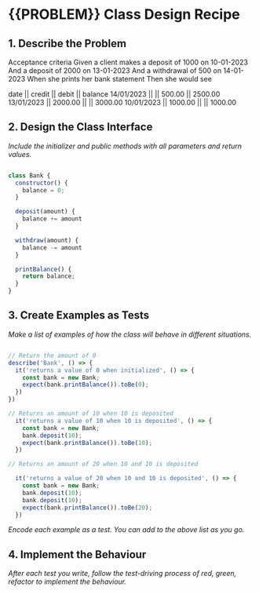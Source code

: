 # {{PROBLEM}} Class Design Recipe

## 1. Describe the Problem

Acceptance criteria
Given a client makes a deposit of 1000 on 10-01-2023
And a deposit of 2000 on 13-01-2023
And a withdrawal of 500 on 14-01-2023
When she prints her bank statement
Then she would see

date || credit || debit || balance
14/01/2023 || || 500.00 || 2500.00
13/01/2023 || 2000.00 || || 3000.00
10/01/2023 || 1000.00 || || 1000.00

## 2. Design the Class Interface

_Include the initializer and public methods with all parameters and return values._

```javascript

class Bank {
  constructor() {
    balance = 0;
  }

  deposit(amount) {
    balance += amount
  }

  withdraw(amount) {
    balance -= amount
  }

  printBalance() {
    return balance;
  }
}
```

## 3. Create Examples as Tests

_Make a list of examples of how the class will behave in different situations._

```javascript

// Return the amount of 0 
describe('Bank', () => {
  it('returns a value of 0 when initialized', () => {
    const bank = new Bank;
    expect(bank.printBalance()).toBe(0);
  })
})

// Returns an amount of 10 when 10 is deposited
  it('returns a value of 10 when 10 is deposited', () => {
    const bank = new Bank;
    bank.deposit(10);
    expect(bank.printBalance()).toBe(10);
  })

// Returns an amount of 20 when 10 and 10 is deposited

  it('returns a value of 20 when 10 and 10 is deposited', () => {
    const bank = new Bank;
    bank.deposit(10);
    bank.deposit(10);
    expect(bank.printBalance()).toBe(20);
  })

```

_Encode each example as a test. You can add to the above list as you go._

## 4. Implement the Behaviour

_After each test you write, follow the test-driving process of red, green, refactor to implement the behaviour._